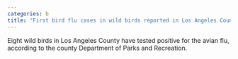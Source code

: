 ```yaml
---
categories: b
title: "First bird flu cases in wild birds reported in Los Angeles County this year"
---
```

Eight wild birds in Los Angeles County have tested positive for the avian flu, according to the county Department of Parks and Recreation.
